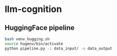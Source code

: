 # llm-cognition

## HuggingFace pipeline
```bash
bash venv_hugging.sh
source hugenv/bin/activate
python pipeline.py -i data_input/ -o data_output
```